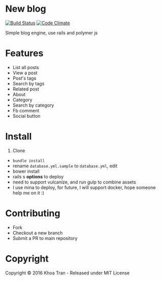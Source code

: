 # New blog
[![Build Status](https://travis-ci.org/duykhoa/new-blog.svg?branch=master)](https://travis-ci.org/duykhoa/new-blog)
[![Code Climate](https://codeclimate.com/github/duykhoa/new-blog/badges/gpa.svg)](https://codeclimate.com/github/duykhoa/new-blog)

Simple blog engine, use rails and polymer js

# Features
  - List all posts
  - View a post
  - Post's tags
  - Search by tags
  - Related post
  - About
  - Category
  - Search by category
  - Fb comment
  - Social button

# Install

  1. Clone
  - `bundle install`
  - rename `database.yml.sample` to `database.yml`, edit
  - bower install
  - rails s
  **options** to deploy
  - need to support vulcanize, and run gulp to combine assets
  - I use mina to deploy, for future, I will support docker, hope someone help me on it :)

# Contributing
  - Fork
  - Checkout a new branch
  - Submit a PR to main repository

# Copyright
  Copyright © 2016 Khoa Tran - Released under MIT License

